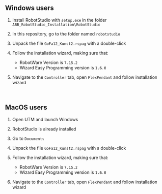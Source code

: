 
## Windows users

1. Install RobotStudio with `setup.exe` in the folder `ABB_RobotStudio_Installation\RobotStudio`

1. In this repository, go to the folder named `robotstudio`

2. Unpack the file `GoFa12_Kunst2.rspag` with a double-click

3. Follow the installation wizard, making sure that:
    * RobotWare Version is `7.15.2`
    * Wizard Easy Programming version is `1.6.0`

4.  Navigate to the `Controller` tab, open `FlexPendant` and follow installation wizard

<br />

## MacOS users
1. Open UTM and launch Windows

2. RobotStudio is already installed

3. Go to `Documents`

4. Unpack the file `GoFa12_Kunst2.rspag` with a double-click

5. Follow the installation wizard, making sure that:
    * RobotWare Version is `7.15.2`
    * Wizard Easy Programming version is `1.6.0`

6.  Navigate to the `Controller` tab, open `FlexPendant` and follow installation wizard